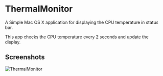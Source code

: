 # ThermalMonitor
A Simple Mac OS X application for displaying the CPU temperature in status bar.

This app checks the CPU temperature every 2 seconds and update the display.

## Screenshots

![ThermalMonitor](https://user-images.githubusercontent.com/18528907/84711655-cd77d700-afa1-11ea-81d2-4dba7f7b5815.png)
